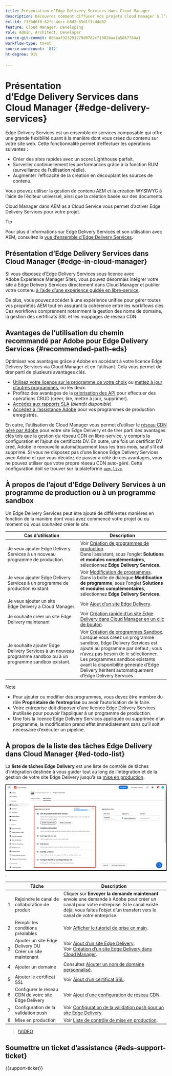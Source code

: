 ```yaml
---
title: Présentation d’Edge Delivery Services dans Cloud Manager
description: Découvrez comment diffuser vos projets Cloud Manager à l’aide d’Edge Delivery Services.
exl-id: f33bd6f0-62fc-4ecc-b8d2-65d1f1c44d82
feature: Cloud Manager, Developing
role: Admin, Architect, Developer
source-git-commit: 086aaf323291279d0782c71982baa1a5867784a1
workflow-type: tm+mt
source-wordcount: '812'
ht-degree: 91%

---
```



# Présentation d’Edge Delivery Services dans Cloud Manager {#edge-delivery-services}

Edge Delivery Services est un ensemble de services composable qui offre une grande flexibilité quant à la manière dont vous créez du contenu sur votre site web. Cette fonctionnalité permet d’effectuer les opérations suivantes :

* Créer des sites rapides avec un score Lighthouse parfait.
* Surveiller continuellement les performances grâce à la fonction RUM (surveillance de l’utilisation réelle).
* Augmenter l’efficacité de la création en découplant les sources de contenu.

Vous pouvez utiliser la gestion de contenu AEM et la création WYSIWYG à l’aide de l’éditeur universel, ainsi que la création basée sur des documents.

Cloud Manager dans AEM as a Cloud Service vous permet d’activer Edge Delivery Services pour votre projet.

>[!TIP]
>
>Pour plus d’informations sur Edge Delivery Services et son utilisation avec AEM, consultez la [vue d’ensemble d’Edge Delivery Services](/help/edge/overview.md).

## Présentation d’Edge Delivery Services dans Cloud Manager {#edge-in-cloud-manager}

Si vous disposez d’Edge Delivery Services sous licence avec Adobe Experience Manager Sites, vous pouvez désormais intégrer votre site à Edge Delivery Services directement dans Cloud Manager et publier votre contenu [à l’aide d’une expérience guidée en libre-service](/help/implementing/cloud-manager/managing-code/private-repositories.md).

De plus, vous pouvez accéder à une expérience unifiée pour gérer toutes vos propriétés AEM tout en assurant la cohérence entre les workflows clés. Ces workflows comprennent notamment la gestion des noms de domaine, la gestion des certificats SSL et les mappages de réseau CDN.

## Avantages de l’utilisation du chemin recommandé par Adobe pour Edge Delivery Services {#recommended-path-eds}

Optimisez vos avantages grâce à Adobe en accédant à votre licence Edge Delivery Services via Cloud Manager et en l’utilisant. Cela vous permet de tirer parti de plusieurs avantages clés.

* [Utilisez votre licence sur le programme de votre choix](/help/implementing/cloud-manager/edge-delivery/add-edge-delivery-site.md) ou [mettez à jour d’autres programmes](/help/implementing/cloud-manager/edge-delivery/manage-edge-delivery-sites.md), ou les deux.
* Profitez des avantages de la [priorisation des API](https://developer.adobe.com/experience-cloud/experience-manager-apis/) pour effectuer des opérations CRUD (créer, lire, mettre à jour, supprimer).
* [Accédez aux rapports SLA](/help/implementing/cloud-manager/sla-reporting.md) (*bientôt disponible*)
* [Accédez à l’assistance Adobe](/help/edge/overview.md#support-ticket) pour vos programmes de production enregistrés.

En outre, l’utilisation de Cloud Manager vous permet d’utiliser le [réseau CDN géré par Adobe](/help/implementing/dispatcher/cdn.md#aem-managed-cdn) pour votre site Edge Delivery et de tirer parti des avantages clés tels que la gestion du réseau CDN en libre-service, y compris la configuration et l’ajout de certificats DV. En outre, une fois un certificat DV créé, Adobe le renouvelle automatiquement tous les trois mois, sauf s’il est supprimé. Si vous ne disposez pas d’une licence Edge Delivery Services avec Adobe et que vous décidez de passer à côté de ces avantages, vous ne pouvez utiliser que votre propre réseau CDN auto-géré. Cette configuration doit se trouver sur la plateforme [`aem.live`](https://www.aem.live/docs/go-live-checklist#cdn-configuration).

## À propos de l’ajout d’Edge Delivery Services à un programme de production ou à un programme sandbox

Un Edge Delivery Services peut être ajouté de différentes manières en fonction de la manière dont vous avez commencé votre projet ou du moment où vous souhaitez créer le site.

| Cas d’utilisation | Description |
| --- | --- |
| Je veux ajouter Edge Delivery Services à un nouveau programme de production. | Voir [Création de programmes de production](/help/implementing/cloud-manager/getting-access-to-aem-in-cloud/creating-production-programs.md).<br>Dans l’assistant, sous l’onglet **Solutions et modules complémentaires**, sélectionnez **Edge Delivery Services**. |
| Je veux ajouter Edge Delivery Services à un programme de production existant. | Voir [Modification de programmes](/help/implementing/cloud-manager/getting-access-to-aem-in-cloud/editing-programs.md).<br>Dans la boîte de dialogue **Modification de programme**, sous l’onglet **Solutions et modules complémentaires**, sélectionnez **Edge Delivery Services**. |
| Je veux ajouter un site Edge Delivery à Cloud Manager. | Voir [Ajout d’un site Edge Delivery](/help/implementing/cloud-manager/edge-delivery/add-edge-delivery-site.md). |
| Je souhaite créer un site Edge Delivery maintenant | Voir [ Création rapide d’un site Edge Delivery dans Cloud Manager en un clic de bouton](/help/implementing/cloud-manager/edge-delivery/create-edge-delivery-site.md). |
| Je souhaite ajouter Edge Delivery Services à un nouveau programme sandbox ou à un programme sandbox existant. | Voir [Création de programmes Sandbox](/help/implementing/cloud-manager/getting-access-to-aem-in-cloud/creating-sandbox-programs.md).<br>Lorsque vous créez un programme sandbox, Edge Delivery Services est ajouté au programme par défaut ; vous n’avez pas besoin de le sélectionner.<br>Les programmes sandbox existants avant la disponibilité générale d’Edge Delivery héritent automatiquement d’Edge Delivery Services. |

>[!NOTE]
>
>* Pour ajouter ou modifier des programmes, vous devez être membre du rôle **Propriétaire de l’entreprise** ou avoir l’autorisation de le faire.
>* Votre entreprise doit disposer d’une licence Edge Delivery Services inutilisée pour pouvoir l’appliquer à un programme de production.
>* Une fois la licence Edge Delivery Services appliquée ou supprimée d’un programme, la modification prend effet immédiatement sans qu’il soit nécessaire d’exécuter un pipeline.


## À propos de la liste des tâches Edge Delivery dans Cloud Manager {#ed-todo-list}

<!-- &#x2460; for "1" inside circle -->

La **liste de tâches Edge Delivery** est une liste de contrôle de tâches d’intégration destinée à vous guider tout au long de l’intégration et de la gestion de votre site Edge Delivery jusqu’à sa [mise en production](/help/journey-onboarding/go-live-checklist.md).

![Liste de tâches de site Edge Delivery dans Cloud Manager](/help/implementing/cloud-manager/assets/cm-eds-todo-list.png).

|   | Tâche | Description |
| --- | --- | --- |
| 1 | Rejoindre le canal de collaboration de produit | Cliquer sur **Envoyer la demande maintenant** envoie une demande à Adobe pour créer un canal pour votre entreprise. Si le canal existe déjà, vous faites l’objet d’un transfert vers le canal de votre entreprise. |
| 2 | Remplir les conditions préalables | Voir [Afficher le tutoriel de prise en main](https://www.aem.live/developer/tutorial). |
| 3 | Ajouter un site Edge Delivery OU <br>Créer un site maintenant | Voir [Ajout d’un site Edge Delivery](#eds-add-site).<br>Voir [Création d’un site Edge Delivery dans Cloud Manager](/help/implementing/cloud-manager/edge-delivery/create-edge-delivery-site.md). |
| 4 | Ajouter un domaine | Consultez [Ajouter un nom de domaine personnalisé](/help/implementing/cloud-manager/custom-domain-names/add-custom-domain-name.md). |
| 5 | Ajouter le certificat SSL | Voir [Ajout d’un certificat SSL](/help/implementing/cloud-manager/managing-ssl-certifications/add-ssl-certificate.md). |
| 6 | Configurer le réseau CDN de votre site Edge Delivery | Voir [Ajout d’une configuration de réseau CDN](/help/implementing/cloud-manager/cdn-configurations/add-cdn-config.md). |
| 7 | Configuration de la validation push | Voir [Configuration de la validation push pour un site Edge Delivery](/help/implementing/cloud-manager/edge-delivery/cdn-setup-push-invalidation.md). |
| 8 | Mise en production | Voir [Liste de contrôle de mise en production](/help/edge/docs/go-live-checklist.md). |

>[!VIDEO](https://video.tv.adobe.com/v/3428020?learn=on)

## Soumettre un ticket d’assistance {#eds-support-ticket}

{{support-ticket}}



